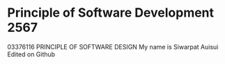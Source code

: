 # Principle of Software Development 2567
03376116 PRINCIPLE OF SOFTWARE DESIGN
My name is Siwarpat Auisui
Edited on Github
